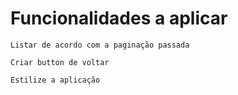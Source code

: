 # Funcionalidades a aplicar

`Listar de acordo com a paginação passada`  

`Criar button de voltar`  

`Estilize a aplicação`  